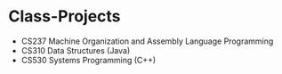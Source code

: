 Class-Projects
==============
- CS237 Machine Organization and Assembly Language Programming
- CS310 Data Structures (Java)
- CS530 Systems Programming (C++)
